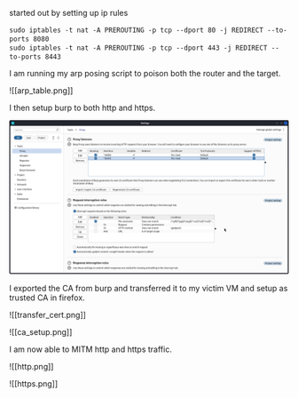 started out by setting up ip rules
```
sudo iptables -t nat -A PREROUTING -p tcp --dport 80 -j REDIRECT --to- ports 8080                             
sudo iptables -t nat -A PREROUTING -p tcp --dport 443 -j REDIRECT --to-ports 8443
```

I am running my arp posing script to poison both the router and the target.

![[arp_table.png]]

I then setup burp to both http and https.

![burp_setup](burp_setup.png) 

I exported the CA from burp and transferred it to my victim VM and setup as trusted CA in firefox.

![[transfer_cert.png]]

![[ca_setup.png]]

I am now able to MITM http and https traffic.

![[http.png]]

![[https.png]]
